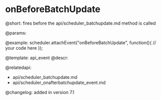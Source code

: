onBeforeBatchUpdate
=============

@short:
	fires before the api/scheduler_batchupdate.md method is called

@params:

@example:
scheduler.attachEvent("onBeforeBatchUpdate", function(){
	// your code here
});


@template:	api_event
@descr:


@relatedapi:
- api/scheduler_batchupdate.md
- api/scheduler_onafterbatchupdate_event.md

@changelog:
added in version 7.1